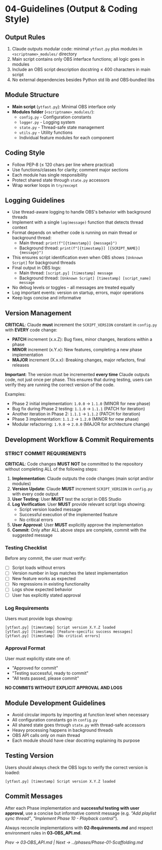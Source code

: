 # 04‑Guidelines (Output & Coding Style)

## Output Rules
1. Claude outputs modular code: minimal `ytfast.py` plus modules in `<scriptname>_modules/` directory
2. Main script contains only OBS interface functions; all logic goes in modules
3. Include an OBS script description docstring ≤ 400 characters in main script
4. No external dependencies besides Python std lib and OBS‑bundled libs

## Module Structure
- **Main script** (`ytfast.py`): Minimal OBS interface only
- **Modules folder** (`<scriptname>_modules/`):
  - `config.py` - Configuration constants
  - `logger.py` - Logging system
  - `state.py` - Thread-safe state management
  - `utils.py` - Utility functions
  - Individual feature modules for each component

## Coding Style
- Follow PEP‑8 (≤ 120 chars per line where practical)
- Use functions/classes for clarity; comment major sections
- Each module has single responsibility
- Protect shared state through `state.py` accessors
- Wrap worker loops in `try/except`

## Logging Guidelines
- Use thread-aware logging to handle OBS's behavior with background threads
- Implement with a single `log(message)` function that detects thread context
- Format depends on whether code is running on main thread or background thread:
  - Main thread: `print(f"[{timestamp}] {message}")`
  - Background thread: `print(f"[{timestamp}] [{SCRIPT_NAME}] {message}")`
- This ensures script identification even when OBS shows `[Unknown Script]` for background threads
- Final output in OBS logs:
  - Main thread: `[script.py] [timestamp] message`
  - Background thread: `[Unknown Script] [timestamp] [script_name] message`
- No debug levels or toggles - all messages are treated equally
- Log important events: version on startup, errors, major operations
- Keep logs concise and informative

## Version Management
**CRITICAL**: Claude **must** increment the `SCRIPT_VERSION` constant in `config.py` with **EVERY** code change:
- **PATCH** increment (x.x.Z): Bug fixes, minor changes, iterations within a phase
- **MINOR** increment (x.Y.x): New features, completing a new phase implementation
- **MAJOR** increment (X.x.x): Breaking changes, major refactors, final releases

**Important**: The version must be incremented **every time** Claude outputs code, not just once per phase. This ensures that during testing, users can verify they are running the correct version of the code.

Examples:
- Phase 2 initial implementation: `1.0.0` → `1.1.0` (MINOR for new phase)
- Bug fix during Phase 2 testing: `1.1.0` → `1.1.1` (PATCH for iteration)
- Another iteration in Phase 2: `1.1.1` → `1.1.2` (PATCH for iteration)
- Phase 3 implementation: `1.1.2` → `1.2.0` (MINOR for new phase)
- Modular refactoring: `1.9.0` → `2.0.0` (MAJOR for architecture change)

## Development Workflow & Commit Requirements

### STRICT COMMIT REQUIREMENTS
**CRITICAL**: Code changes **MUST NOT** be committed to the repository without completing ALL of the following steps:

1. **Implementation**: Claude outputs the code changes (main script and/or modules)
2. **Version Update**: Claude **MUST** increment `SCRIPT_VERSION` in `config.py` with every code output
3. **User Testing**: User **MUST** test the script in OBS Studio
4. **Log Verification**: User **MUST** provide relevant script logs showing:
   - Script version loaded message
   - Successful execution of the implemented feature
   - No critical errors
5. **User Approval**: User **MUST** explicitly approve the implementation
6. **Commit**: Only after ALL above steps are complete, commit with the suggested message

### Testing Checklist
Before any commit, the user must verify:
- [ ] Script loads without errors
- [ ] Version number in logs matches the latest implementation
- [ ] New feature works as expected
- [ ] No regressions in existing functionality
- [ ] Logs show expected behavior
- [ ] User has explicitly stated approval

### Log Requirements
Users must provide logs showing:
```
[ytfast.py] [timestamp] Script version X.Y.Z loaded
[ytfast.py] [timestamp] [Feature-specific success messages]
[ytfast.py] [timestamp] [No critical errors]
```

### Approval Format
User must explicitly state one of:
- "Approved for commit"
- "Testing successful, ready to commit"
- "All tests passed, please commit"

**NO COMMITS WITHOUT EXPLICIT APPROVAL AND LOGS**

## Module Development Guidelines
- Avoid circular imports by importing at function level when necessary
- All configuration constants go in `config.py`
- All shared state goes through `state.py` with thread-safe accessors
- Heavy processing happens in background threads
- OBS API calls only on main thread
- Each module should have clear docstring explaining its purpose

## Testing Version
Users should always check the OBS logs to verify the correct version is loaded:
```
[ytfast.py] [timestamp] Script version X.Y.Z loaded
```

## Commit Messages
After each Phase implementation and **successful testing with user approval**, use a concise but informative commit message (e.g. *"Add playlist sync thread"*, *"Implement Phase 10 - Playback control"*).

Always reconcile implementations with **02‑Requirements.md** and respect environment rules in **03‑OBS_API.md**.

*Prev → 03‑OBS_API.md | Next → ../phases/Phase-01-Scaffolding.md*
